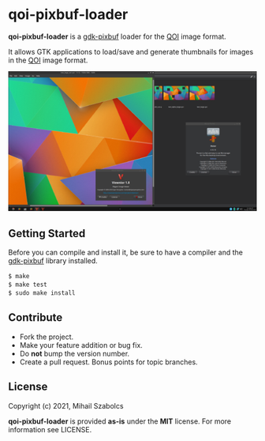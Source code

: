 qoi-pixbuf-loader
=================
**qoi-pixbuf-loader** is a [gdk-pixbuf][2] loader for the [QOI][1] image format.

It allows GTK applications to load/save and generate thumbnails for images in
the [QOI][1] image format.

![](png/preview.png)

Getting Started
---------------
Before you can compile and install it, be sure to have a compiler and the
[gdk-pixbuf][2] library installed.

```bash
$ make
$ make test
$ sudo make install
```

Contribute
----------
* Fork the project.
* Make your feature addition or bug fix.
* Do **not** bump the version number.
* Create a pull request. Bonus points for topic branches.

License
-------
Copyright (c) 2021, Mihail Szabolcs

**qoi-pixbuf-loader** is provided **as-is** under the **MIT** license.
For more information see LICENSE.

[1]: https://github.com/phoboslab/qoi
[2]: https://docs.gtk.org/gdk-pixbuf/
